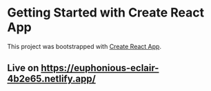# Getting Started with Create React App

This project was bootstrapped with [Create React App](https://github.com/facebook/create-react-app).

## Live on https://euphonious-eclair-4b2e65.netlify.app/

